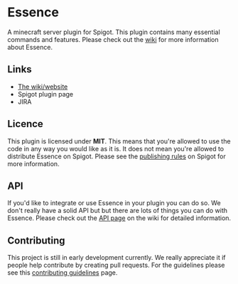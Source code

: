 # Essence #
A minecraft server plugin for Spigot.
This plugin contains many essential commands and features.
Please check out the [wiki](http://mc-essence.info) for more information about Essence.

## Links ##
* [The wiki/website](http://mc-essence.info)
* Spigot plugin page
* JIRA

## Licence ##
This plugin is licensed under **MIT**.
This means that you're allowed to use the code in any way you would like as it is.
It does not mean you're allowed to distribute Essence on Spigot.
Please see the [publishing rules](https://www.spigotmc.org/wiki/plugins/) on Spigot for more information.

## API ##
If you'd like to integrate or use Essence in your plugin you can do so.
We don't really have a solid API but but there are lots of things you can do with Essence.
Please check out the [API page](http://mc-essence.info/api) on the wiki for detailed information.

## Contributing ##
This project is still in early development currently.
We really appreciate it if people help contribute by creating pull requests.
For the guidelines please see this [contributing guidelines](http://mc-essence.info/contribute_guidelines) page.